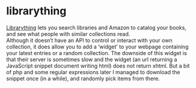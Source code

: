 <!--
  date: 2006-06-18
  modified: 2006-06-18
  slug: librarything
  type: post
  categories: book
  tags: API
-->

# librarything

<p><a href="http://www.librarything.com/" target="_blank">Librarything</a> lets you search libraries and Amazon to catalog your books, and see what people with similar collections read.<br />
Although it doesn&#8217;t have an API to control or interact with your own collection, it does allow you to add a &#8216;widget&#8217; to your webpage containing your latest entries or a random collection. The downside of this widget is that their server is sometimes slow and the widget (an url returning a JavaScript snippet document writing html) does not return xhtml. But a bit of php and some regular expressions later I managed to download the snippet once (in a while), and randomly pick items from there.</p>
